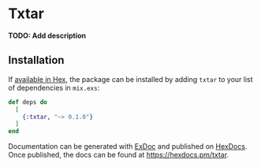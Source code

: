 # Txtar

**TODO: Add description**

## Installation

If [available in Hex](https://hex.pm/docs/publish), the package can be installed
by adding `txtar` to your list of dependencies in `mix.exs`:

```elixir
def deps do
  [
    {:txtar, "~> 0.1.0"}
  ]
end
```

Documentation can be generated with [ExDoc](https://github.com/elixir-lang/ex_doc)
and published on [HexDocs](https://hexdocs.pm). Once published, the docs can
be found at <https://hexdocs.pm/txtar>.

